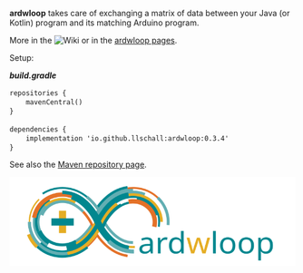 **ardwloop** takes care of exchanging a matrix of data between your Java (or Kotlin) program and its matching Arduino
program.

More in the ![Wiki](https://github.com/llschall/ardwloop/wiki) or in the <a href="https://llschall.github.io/ardwloop">
ardwloop pages</a>.

Setup:

***build.gradle***

```
repositories {
    mavenCentral()
}

dependencies {
    implementation 'io.github.llschall:ardwloop:0.3.4'
}
```

See also the [Maven repository page](https://mvnrepository.com/artifact/io.github.llschall/ardwloop/0.2.6).

![](https://github.com/llschall/ardwloop/blob/main/media/ardwloop.png)
